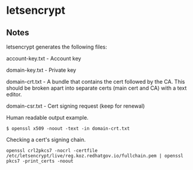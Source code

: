 # letsencrypt

## Notes

letsencrypt generates the following files:

account-key.txt - Account key

domain-key.txt - Private key 

domain-crt.txt - A bundle that contains the cert followed by the CA. This should be broken apart
into separate certs (main cert and CA) with a text editor. 

domain-csr.txt - Cert signing request (keep for renewal)

Human readable output example.

```
$ openssl x509 -noout -text -in domain-crt.txt 
```

Checking a cert's signing chain.

```
openssl crl2pkcs7 -nocrl -certfile /etc/letsencrypt/live/reg.koz.redhatgov.io/fullchain.pem | openssl pkcs7 -print_certs -noout
```
